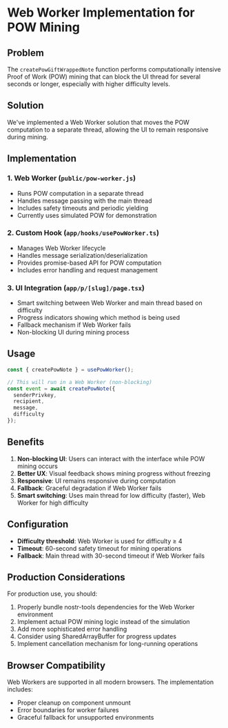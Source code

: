 # Web Worker Implementation for POW Mining

## Problem
The `createPowGiftWrappedNote` function performs computationally intensive Proof of Work (POW) mining that can block the UI thread for several seconds or longer, especially with higher difficulty levels.

## Solution
We've implemented a Web Worker solution that moves the POW computation to a separate thread, allowing the UI to remain responsive during mining.

## Implementation

### 1. Web Worker (`public/pow-worker.js`)
- Runs POW computation in a separate thread
- Handles message passing with the main thread
- Includes safety timeouts and periodic yielding
- Currently uses simulated POW for demonstration

### 2. Custom Hook (`app/hooks/usePowWorker.ts`)
- Manages Web Worker lifecycle
- Handles message serialization/deserialization
- Provides promise-based API for POW computation
- Includes error handling and request management

### 3. UI Integration (`app/p/[slug]/page.tsx`)
- Smart switching between Web Worker and main thread based on difficulty
- Progress indicators showing which method is being used
- Fallback mechanism if Web Worker fails
- Non-blocking UI during mining process

## Usage

```typescript
const { createPowNote } = usePowWorker();

// This will run in a Web Worker (non-blocking)
const event = await createPowNote({
  senderPrivkey,
  recipient,
  message,
  difficulty
});
```

## Benefits

1. **Non-blocking UI**: Users can interact with the interface while POW mining occurs
2. **Better UX**: Visual feedback shows mining progress without freezing
3. **Responsive**: UI remains responsive during computation
4. **Fallback**: Graceful degradation if Web Worker fails
5. **Smart switching**: Uses main thread for low difficulty (faster), Web Worker for high difficulty

## Configuration

- **Difficulty threshold**: Web Worker is used for difficulty ≥ 4
- **Timeout**: 60-second safety timeout for mining operations
- **Fallback**: Main thread with 30-second timeout if Web Worker fails

## Production Considerations

For production use, you should:
1. Properly bundle nostr-tools dependencies for the Web Worker environment
2. Implement actual POW mining logic instead of the simulation
3. Add more sophisticated error handling
4. Consider using SharedArrayBuffer for progress updates
5. Implement cancellation mechanism for long-running operations

## Browser Compatibility

Web Workers are supported in all modern browsers. The implementation includes:
- Proper cleanup on component unmount
- Error boundaries for worker failures
- Graceful fallback for unsupported environments 